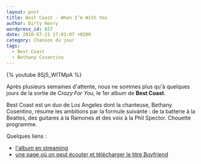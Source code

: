 ```yaml
---
layout: post
title: Best Coast - When I’m With You
author: Dirty Henry
wordpress_id: 657
date: 2010-07-21 17:01:07 +0200
category: Chanson du jour
tags:
  - Best Coast
  - Bethany Cosentino
---
```


{% youtube 8Sj5_WITMpA %}

Après plusieurs semaines d'attente, nous ne sommes plus qu'à quelques jours de
la sortie de _Crazy For You_, le 1er album de **Best Coast**.

Best Coast est un duo de Los Angeles dont la chanteuse, Bethany Cosentino,
résume les ambitions par la formule suivante : de la batterie à la Beatles, des
guitares à la Ramones et des voix à la Phil Spector. Chouette programme.

Quelques liens :

- [l'album en streaming](http://blog.urbanoutfitters.com/features/best_coast)
- [une page où on peut écouter et télécharger le titre Boyfriend](http://pitchfork.com/reviews/tracks/11931-boyfriend/)
